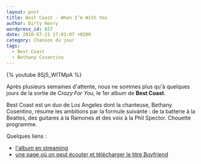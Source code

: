 ```yaml
---
layout: post
title: Best Coast - When I’m With You
author: Dirty Henry
wordpress_id: 657
date: 2010-07-21 17:01:07 +0200
category: Chanson du jour
tags:
  - Best Coast
  - Bethany Cosentino
---
```


{% youtube 8Sj5_WITMpA %}

Après plusieurs semaines d'attente, nous ne sommes plus qu'à quelques jours de
la sortie de _Crazy For You_, le 1er album de **Best Coast**.

Best Coast est un duo de Los Angeles dont la chanteuse, Bethany Cosentino,
résume les ambitions par la formule suivante : de la batterie à la Beatles, des
guitares à la Ramones et des voix à la Phil Spector. Chouette programme.

Quelques liens :

- [l'album en streaming](http://blog.urbanoutfitters.com/features/best_coast)
- [une page où on peut écouter et télécharger le titre Boyfriend](http://pitchfork.com/reviews/tracks/11931-boyfriend/)
